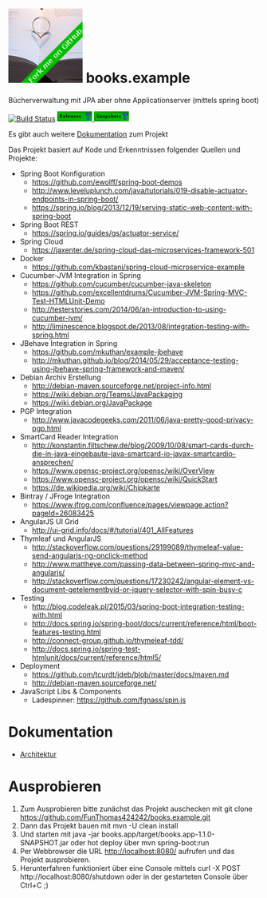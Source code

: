 # ![Books Logo](./books.app/src/main/resources/static/img/Lieblingsbuch149x149.png) books.example
Bücherverwaltung mit JPA aber ohne Applicationserver (mittels spring boot) 

[![Build Status](https://travis-ci.org/FunThomas424242/books.example.svg?branch=master)](https://travis-ci.org/FunThomas424242/books.example)
[ ![Download Releases](./src/main/resources/img/Releases.png) ](https://bintray.com/funthomas424242/books.example/books.example/_latestVersion)
[ ![Download Snapshots](./src/main/resources/img/Snapshots.png) ](http://oss.jfrog.org/simple/oss-snapshot-local/gh/funthomas424242/webapp/)

Es gibt auch weitere [Dokumentation](src/site/markdown/index.md) zum Projekt

Das Projekt basiert auf Kode und Erkenntnissen folgender Quellen und Projekte:

* Spring Boot Konfiguration
    * https://github.com/ewolff/spring-boot-demos 
    * http://www.leveluplunch.com/java/tutorials/019-disable-actuator-endpoints-in-spring-boot/
    * https://spring.io/blog/2013/12/19/serving-static-web-content-with-spring-boot
* Spring Boot REST
    * https://spring.io/guides/gs/actuator-service/
* Spring Cloud
    * https://jaxenter.de/spring-cloud-das-microservices-framework-501
* Docker
    * https://github.com/kbastani/spring-cloud-microservice-example
* Cucumber-JVM Integration in Spring
    * https://github.com/cucumber/cucumber-java-skeleton
    * https://github.com/excellentdrums/Cucumber-JVM-Spring-MVC-Test-HTMLUnit-Demo
    * http://testerstories.com/2014/06/an-introduction-to-using-cucumber-jvm/
    * http://liminescence.blogspot.de/2013/08/integration-testing-with-spring.html
* JBehave Integration in Spring
    * https://github.com/mkuthan/example-jbehave
    * http://mkuthan.github.io/blog/2014/05/29/acceptance-testing-using-jbehave-spring-framework-and-maven/
* Debian Archiv Erstellung
    * http://debian-maven.sourceforge.net/project-info.html
    * https://wiki.debian.org/Teams/JavaPackaging
    * https://wiki.debian.org/JavaPackage
* PGP Integration
    * http://www.javacodegeeks.com/2011/06/java-pretty-good-privacy-pgp.html
* SmartCard Reader Integration
    * http://konstantin.filtschew.de/blog/2009/10/08/smart-cards-durch-die-in-java-eingebaute-java-smartcard-io-javax-smartcardio-ansprechen/
    * https://www.opensc-project.org/opensc/wiki/OverView
    * https://www.opensc-project.org/opensc/wiki/QuickStart
    * https://de.wikipedia.org/wiki/Chipkarte
* Bintray / JFroge Integration
    * https://www.jfrog.com/confluence/pages/viewpage.action?pageId=26083425
* AngularJS UI Grid
   * http://ui-grid.info/docs/#/tutorial/401_AllFeatures
* Thymleaf und AngularJS
   * http://stackoverflow.com/questions/29199089/thymeleaf-value-send-angularjs-ng-onclick-method
   * http://www.mattheye.com/passing-data-between-spring-mvc-and-angularjs/
   * http://stackoverflow.com/questions/17230242/angular-element-vs-document-getelementbyid-or-jquery-selector-with-spin-busy-c
* Testing
   * http://blog.codeleak.pl/2015/03/spring-boot-integration-testing-with.html
   * http://docs.spring.io/spring-boot/docs/current/reference/html/boot-features-testing.html
   * http://connect-group.github.io/thymeleaf-tdd/
   * http://docs.spring.io/spring-test-htmlunit/docs/current/reference/html5/
* Deployment
    * https://github.com/tcurdt/jdeb/blob/master/docs/maven.md
    * http://debian-maven.sourceforge.net/
* JavaScript Libs & Components 
    * Ladespinner: https://github.com/fgnass/spin.js

# Dokumentation
* [Architektur](src/site/markdown/architecture/01_EinfuehrungZiele.md)

# Ausprobieren
1. Zum Ausprobieren bitte zunächst das Projekt auschecken mit git clone https://github.com/FunThomas424242/books.example.git
1. Dann das Projekt bauen mit mvn  -U clean install
1. Und starten mit java -jar books.app/target/books.app-1.1.0-SNAPSHOT.jar oder hot deploy über  mvn spring-boot:run
1. Per Webbrowser die URL [http://localhost:8080/](http://localhost:8080/) aufrufen und das Projekt ausprobieren.
2. Herunterfahren funktioniert über eine Console mittels  curl -X POST http://localhost:8080/shutdown oder in der gestarteten Console über Ctrl+C ;)


